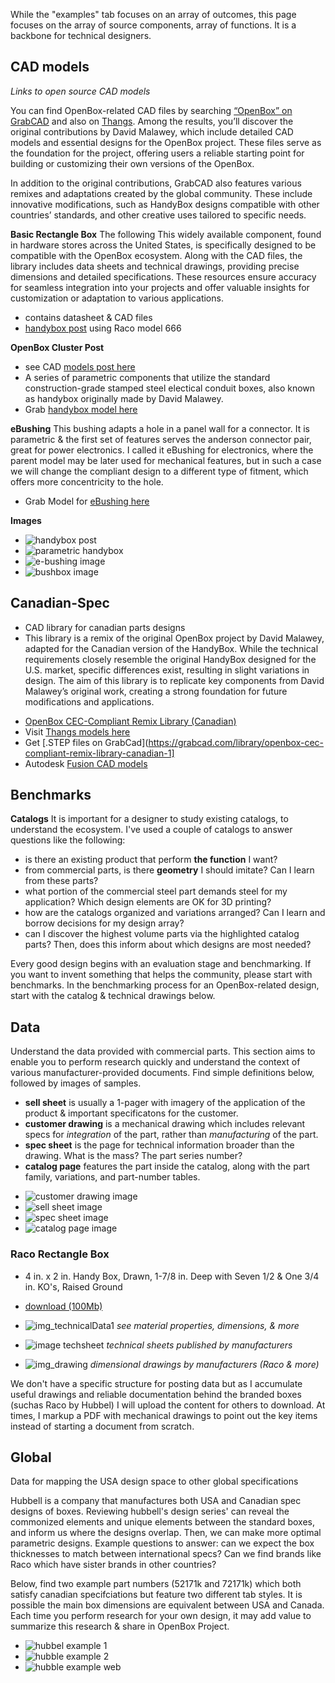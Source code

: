 While the "examples" tab focuses on an array of outcomes, this page focuses on the array of source components, array of functions.  It is a backbone for technical designers.

## CAD models
_Links to open source CAD models_

You can find OpenBox-related CAD files by searching [“OpenBox” on GrabCAD](https://grabcad.com/library?page=1&time=all_time&sort=recent&query=openbox) and also on [Thangs](https://thangs.com/designer/bmeunier/collection/OpenBox-97771). Among the results, you’ll discover the original contributions by David Malawey, which include detailed CAD models and essential designs for the OpenBox project. These files serve as the foundation for the project, offering users a reliable starting point for building or customizing their own versions of the OpenBox.

In addition to the original contributions, GrabCAD also features various remixes and adaptations created by the global community. These include innovative modifications, such as HandyBox designs compatible with other countries’ standards, and other creative uses tailored to specific needs.

**Basic Rectangle Box**
The following This widely available component, found in hardware stores across the United States, is specifically designed to be compatible with the OpenBox ecosystem. Along with the CAD files, the library includes data sheets and technical drawings, providing precise dimensions and detailed specifications. These resources ensure accuracy for seamless integration into your projects and offer valuable insights for customization or adaptation to various applications.

* contains datasheet & CAD files
* [handybox post](https://grabcad.com/library/handybox-1) using Raco model 666


**OpenBox Cluster Post**
* see CAD [models post here](https://grabcad.com/library/openbox-1)
* A series of parametric components that utilize the standard construction-grade stamped steel electical conduit boxes, also known as handybox originally made by David Malawey.
* Grab [handybox model here](https://grabcad.com/library/openbox-1)

**eBushing**
This bushing adapts a hole in a panel wall for a connector. It is parametric & the first set of features serves the anderson connector pair, great for power electronics. I called it eBushing for electronics, where the parent model may be later used for mechanical features, but in such a case we will change the compliant design to a different type of fitment, which offers more concentricity to the hole.
* Grab Model for [eBushing here](https://grabcad.com/library/ebushing-1)


**Images**
* ![handybox post](https://d2t1xqejof9utc.cloudfront.net/screenshots/pics/a46f3478afa8e76797f49ec3a135e0dd/original.JPG)
* ![parametric handybox](https://d2t1xqejof9utc.cloudfront.net/screenshots/pics/79c76fa90644d5b22c677a3463185733/original.gif)
* ![e-bushing image](https://d2t1xqejof9utc.cloudfront.net/screenshots/pics/5aab78e765e1a6012063fd9f4018f736/original.JPG)
* ![bushbox image](https://d2t1xqejof9utc.cloudfront.net/screenshots/pics/d779b35443f56f6e4be44e8e243d6cd6/original.JPG)


## Canadian-Spec
* CAD library for canadian parts designs 
* This library is a remix of the original OpenBox project by David Malawey, adapted for the Canadian version of the HandyBox. While the technical requirements closely resemble the original HandyBox designed for the U.S. market, specific differences exist, resulting in slight variations in design. The aim of this library is to replicate key components from David Malawey’s original work, creating a strong foundation for future modifications and applications.

- [OpenBox CEC-Compliant Remix Library (Canadian)](https://grabcad.com/library/openbox-cec-compliant-remix-library-canadian-1)
- Visit [Thangs models here](https://thangs.com/designer/bmeunier/3d-model/OpenBox%20Foundational%20Models-1234009?part=76b5cdc7-514b-4006-83d3-2d162967f113)
- Get [.STEP files on GrabCad](https://grabcad.com/library/openbox-cec-compliant-remix-library-canadian-1]
- Autodesk [Fusion CAD models](https://github.com/dmalawey/openBox/blob/d60093aeba41cf989fe9893492d6be2d1079c27c/data/OpenBox%20Canada-Compliant%20Remix%20Library.f3z)


## Benchmarks
**Catalogs**
It is important for a designer to study existing catalogs, to understand the ecosystem. I've used a couple of catalogs to answer questions like the following:
* is there an existing product that perform **the function** I want?
* from commercial parts, is there **geometry** I should imitate? Can I learn from these parts?
* what portion of the commercial steel part demands steel for my application?  Which design elements are OK for 3D printing? 
* how are the catalogs organized and variations arranged?  Can I learn and borrow decisions for my design array?
* can I discover the highest volume parts via the highlighted catalog parts?  Then, does this inform about which designs are most needed?

Every good design begins with an evaluation stage and benchmarking. If you want to invent something that helps the community, please start with benchmarks.  In the benchmarking process for an OpenBox-related design, start with the catalog & technical drawings below.

## Data
Understand the data provided with commercial parts. This section aims to enable you to perform research quickly and understand the context of various manufacturer-provided documents.  Find simple definitions below, followed by images of samples.

* **sell sheet** is usually a 1-pager with imagery of the application of the product & important specificatons for the customer.
* **customer drawing** is a mechanical drawing which includes relevant specs for _integration_ of the part, rather than _manufacturing_ of the part.
* **spec sheet** is the page for technical information broader than the drawing.  What is the mass? The part series number?
* **catalog page** features the part inside the catalog, along with the part family, variations, and part-number tables.

- ![customer drawing image](img/data_customerDrawing.jpg)
- ![sell sheet image](img/data_sellSheet.jpg)
- ![spec sheet image](img/data_specSheet.jpg)
- ![catalog page image](img/data_catalogPage.jpg)

### Raco Rectangle Box

- 4 in. x 2 in. Handy Box, Drawn, 1-7/8 in. Deep with Seven 1/2 & One 3/4 in. KO's, Raised Ground
- [download (100Mb)](https://lobfile.com/file/TMfW62ny.pdf)


- ![img_technicalData1](https://github.com/user-attachments/assets/8c5ebed6-eeb9-4228-b587-385ee21200a7) _see material properties, dimensions, & more_
- ![image techsheet](img/img_racoData1.jpg 'class=image-25') _technical sheets published by manufacturers_
- ![img_drawing](https://github.com/user-attachments/assets/256211c1-f47f-49f2-863e-14f5fdbfc8e6) _dimensional drawings by manufacturers (Raco & more)_

We don't have a specific structure for posting data but as I accumulate useful drawings and reliable documentation behind the branded boxes (suchas Raco by Hubbel) I will upload the content for others to download.  At times, I markup a PDF with mechanical drawings to point out the key items instead of starting a document from scratch.


## Global
Data for mapping the USA design space to other global specifications

Hubbell is a company that manufactures both USA and Canadian spec designs of boxes.  Reviewing hubbell's design series' can reveal the commonized elements and unique elements between the standard boxes, and inform us where the designs overlap.  Then, we can make more optimal parametric designs. Example questions to answer: can we expect the box thicknesses to match between international specs?  Can we find brands like Raco which have sister brands in other countries?

Below, find two example part numbers (52171k and 72171k) which both satisfy canadian specifciations but feature two different tab styles.  It is possible the main box dimensions are equivalent between USA and Canada.  Each time you perform research for your own design, it may add value to summarize this research & share in OpenBox Project.
- ![hubbel example 1](img/canada_box1.jpg)
- ![hubble example 2](img/canada_box2.jpg)
- ![hubble example web](img/canada_hubbell.jpg)
